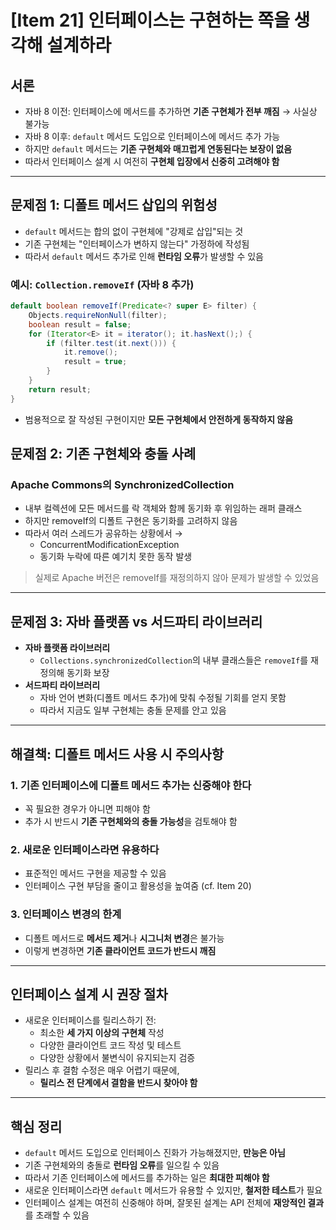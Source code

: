 # [Item 21] 인터페이스는 구현하는 쪽을 생각해 설계하라

## 서론
- 자바 8 이전: 인터페이스에 메서드를 추가하면 **기존 구현체가 전부 깨짐** → 사실상 불가능  
- 자바 8 이후: `default` 메서드 도입으로 인터페이스에 메서드 추가 가능  
- 하지만 `default` 메서드는 **기존 구현체와 매끄럽게 연동된다는 보장이 없음**  
- 따라서 인터페이스 설계 시 여전히 **구현체 입장에서 신중히 고려해야 함**  

---

## 문제점 1: 디폴트 메서드 삽입의 위험성
- `default` 메서드는 합의 없이 구현체에 "강제로 삽입"되는 것  
- 기존 구현체는 "인터페이스가 변하지 않는다" 가정하에 작성됨  
- 따라서 `default` 메서드 추가로 인해 **런타임 오류**가 발생할 수 있음  

### 예시: `Collection.removeIf` (자바 8 추가)
```java
default boolean removeIf(Predicate<? super E> filter) {
    Objects.requireNonNull(filter);
    boolean result = false;
    for (Iterator<E> it = iterator(); it.hasNext();) {
        if (filter.test(it.next())) {
            it.remove();
            result = true;
        }
    }
    return result;
}
```
- 범용적으로 잘 작성된 구현이지만 **모든 구현체에서 안전하게 동작하지 않음** 

## 문제점 2: 기존 구현체와 충돌 사례
### **Apache Commons의** SynchronizedCollection
- 내부 컬렉션에 모든 메서드를 락 객체와 함께 동기화 후 위임하는 래퍼 클래스
- 하지만 removeIf의 디폴트 구현은 동기화를 고려하지 않음
- 따라서 여러 스레드가 공유하는 상황에서 →
    - ConcurrentModificationException
    - 동기화 누락에 따른 예기치 못한 동작 발생

> 실제로 Apache 버전은 removeIf를 재정의하지 않아 문제가 발생할 수 있었음

---

## 문제점 3: 자바 플랫폼 vs 서드파티 라이브러리
- **자바 플랫폼 라이브러리**
  - `Collections.synchronizedCollection`의 내부 클래스들은 `removeIf`를 재정의해 동기화 보장
- **서드파티 라이브러리**
  - 자바 언어 변화(디폴트 메서드 추가)에 맞춰 수정될 기회를 얻지 못함
  - 따라서 지금도 일부 구현체는 충돌 문제를 안고 있음

---

## 해결책: 디폴트 메서드 사용 시 주의사항

### 1. 기존 인터페이스에 디폴트 메서드 추가는 신중해야 한다
- 꼭 필요한 경우가 아니면 피해야 함
- 추가 시 반드시 **기존 구현체와의 충돌 가능성**을 검토해야 함

### 2. 새로운 인터페이스라면 유용하다
- 표준적인 메서드 구현을 제공할 수 있음
- 인터페이스 구현 부담을 줄이고 활용성을 높여줌 (cf. Item 20)

### 3. 인터페이스 변경의 한계
- 디폴트 메서드로 **메서드 제거**나 **시그니처 변경**은 불가능
- 이렇게 변경하면 **기존 클라이언트 코드가 반드시 깨짐**

---

## 인터페이스 설계 시 권장 절차
- 새로운 인터페이스를 릴리스하기 전:
  - 최소한 **세 가지 이상의 구현체** 작성
  - 다양한 클라이언트 코드 작성 및 테스트
  - 다양한 상황에서 불변식이 유지되는지 검증
- 릴리스 후 결함 수정은 매우 어렵기 때문에,
  - **릴리스 전 단계에서 결함을 반드시 찾아야 함**

---

## 핵심 정리
- `default` 메서드 도입으로 인터페이스 진화가 가능해졌지만, **만능은 아님**
- 기존 구현체와의 충돌로 **런타임 오류**를 일으킬 수 있음
- 따라서 기존 인터페이스에 메서드를 추가하는 일은 **최대한 피해야 함**
- 새로운 인터페이스라면 `default` 메서드가 유용할 수 있지만, **철저한 테스트**가 필요
- 인터페이스 설계는 여전히 신중해야 하며, 잘못된 설계는 API 전체에 **재앙적인 결과**를 초래할 수 있음